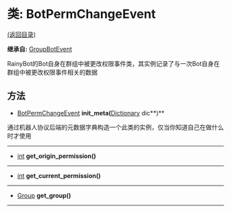 # 类: BotPermChangeEvent  
[(返回目录)](README.md)  
  
**继承自:** [GroupBotEvent](GroupBotEvent.md)  
  
RainyBot的Bot自身在群组中被更改权限事件类，其实例记录了与一次Bot自身在群组中被更改权限事件相关的数据  
  
## 方法 
  
- [BotPermChangeEvent](BotPermChangeEvent.md) **init_meta(**[Dictionary](https://docs.godotengine.org/en/latest/classes/class_dictionary.html) dic**)**  
  
通过机器人协议后端的元数据字典构造一个此类的实例，仅当你知道自己在做什么时才使用  
  
---  
  
- [int](https://docs.godotengine.org/en/latest/classes/class_int.html) **get_origin_permission()**  
  
---  
  
- [int](https://docs.godotengine.org/en/latest/classes/class_int.html) **get_current_permission()**  
  
---  
  
- [Group](Group.md) **get_group()**  
  
---  
  

